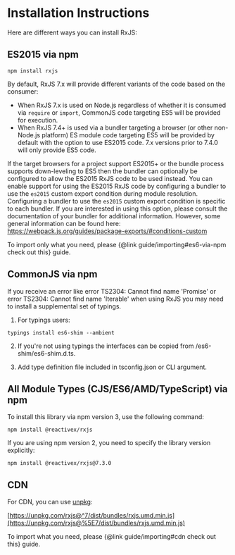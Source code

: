 # Installation Instructions

Here are different ways you can install RxJS:

## ES2015 via npm

```shell
npm install rxjs
```

By default, RxJS 7.x will provide different variants of the code based on the consumer:
* When RxJS 7.x is used on Node.js regardless of whether it is consumed via `require` or `import`, CommonJS code targeting ES5 will be provided for execution.
* When RxJS 7.4+ is used via a bundler targeting a browser (or other non-Node.js platform) ES module code targeting ES5 will be provided by default with the option to use ES2015 code.
7.x versions prior to 7.4.0 will only provide ES5 code.

If the target browsers for a project support ES2015+ or the bundle process supports down-leveling to ES5 then the bundler can optionally be configured to allow the ES2015 RxJS code to be used instead.
You can enable support for using the ES2015 RxJS code by configuring a bundler to use the `es2015` custom export condition during module resolution.
Configuring a bundler to use the `es2015` custom export condition is specific to each bundler.
If you are interested in using this option, please consult the documentation of your bundler for additional information.
However, some general information can be found here: https://webpack.js.org/guides/package-exports/#conditions-custom

To import only what you need, please {@link guide/importing#es6-via-npm check out this} guide.

## CommonJS via npm

If you receive an error like error TS2304: Cannot find name 'Promise' or error TS2304: Cannot find name
'Iterable' when using RxJS you may need to install a supplemental set of typings.

1.  For typings users:

```shell
typings install es6-shim --ambient
```

2.  If you're not using typings the interfaces can be copied from /es6-shim/es6-shim.d.ts.

3.  Add type definition file included in tsconfig.json or CLI argument.

## All Module Types (CJS/ES6/AMD/TypeScript) via npm

To install this library via npm version 3, use the following command:

```shell
npm install @reactivex/rxjs
```

If you are using npm version 2, you need to specify the library version explicitly:

```shell
npm install @reactivex/rxjs@7.3.0
```

## CDN

For CDN, you can use [unpkg](https://unpkg.com/):

[https://unpkg.com/rxjs@^7/dist/bundles/rxjs.umd.min.js](https://unpkg.com/rxjs@%5E7/dist/bundles/rxjs.umd.min.js)

To import what you need, please {@link guide/importing#cdn check out this} guide.
